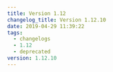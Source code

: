 ```yaml
---
title: Version 1.12
changelog_title: Version 1.12.10
date: 2019-04-29 11:39:22
tags:
  - changelogs
  - 1.12
  - deprecated
version: 1.12.10
---
```


<script src="https://gist.github.com/spinnaker-release/09df518265e3c371a12c5eef7e946b56.js"/>
